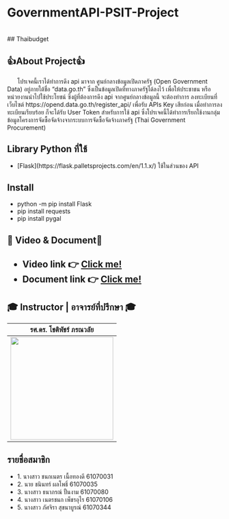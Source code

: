 <h1>GovernmentAPI-PSIT-Project</h1><br>
## Thaibudget
<h2>👍About Project👍</h2>
<p>&nbsp&nbsp&nbsp&nbsp&nbsp&nbspโปรเจคนี้เราได้ทำการดึง api มาจาก ศูนย์กลางข้อมูลเปิดภาครัฐ (Open Government Data) อยู่ภายใต้ชื่อ “data.go.th” ซึ่งเป็นข้อมูลเปิดที่ทางภาครัฐได้ลงไว้ เพื่อให้ประชาชน หรือหน่วยงานนำไปใช้ประโยชน์ ซึ่งผู้ที่ต้องการดึง api  จากศูนย์กลางข้อมูลนี้ จะต้องทำการ
ลงทะเบียนที่เว็บไซต์ https://opend.data.go.th/register_api/  เพื่อรับ APIs Key เสียก่อน เมื่อทำการลงทะเบียนเรียบร้อย ก็จะได้รับ User Token สำหรับการใช้ api ซึ่งโปรเจคนี้ได้ทำการเรียกใช้งานกลุ่มข้อมูลโครงการจัดซื้อจัดจ้างจากระบบการจัดซื้อจัดจ้างภาครัฐ (Thai Government Procurement) </p>
<h2>Library Python ที่ใช้</h2>
  <ul>
  <li>[Flask](https://flask.palletsprojects.com/en/1.1.x/) ใช้ในส่วนของ API</li>
  </ul>
<h2>Install</h2>
  <ul>
  <li>python -m pip install Flask</li> 
  <li>pip install requests</li> 
  <li>pip install pygal</li>
  </ul>
<h2>🎥 Video & Document🎥 <h2>
  <ul>
  <li>Video link 👉 <a href="https://www.youtube.com/watch?v=EGMlW30U4E0&t=20s">Click me!</a></li>
  <li>Document link 👉 <a href="https://docs.google.com/document/d/100GKhjlhsJhnHsYIKGLSJYx8npvfPd1TDUq8jKxqx8Y/edit?fbclid=IwAR3TnkKT9gIJos9l0GiARnssdfy8Lopd387sMJ_sB5TpSUFOx9hBROuUrgQ">Click me!</a></li>
</ul>

## 🎓 Instructor | อาจารย์ที่ปรึกษา 🎓 <br>
  
  | รศ.ดร. โชติพัชร์ ภรณวลัย	 |
  | :--------: |
  | <img src="https://www.it.kmitl.ac.th/wp-content/uploads/2017/12/Chotipat-300x300.jpg" width="240" height="240"></a> |
<h2>รายชื่อสมาชิก</h2>
<ul>
  <li>1. นางสาว ชนกเนตร เนื้อทองดี 61070031</li>
  <li>2. นาย ชนินทร์ ผลโพธิ์ 61070035</li>
  <li>3. นางสาว ธนาภรณ์ ปั้นงาม 61070080</li>
  <li>4. นางสาว เนตรชนก เพ็ชรอุไร 61070106</li>
  <li>5. นางสาว ภัศจิรา สุขนาบูรณ์ 61070344</li>
</ul>
